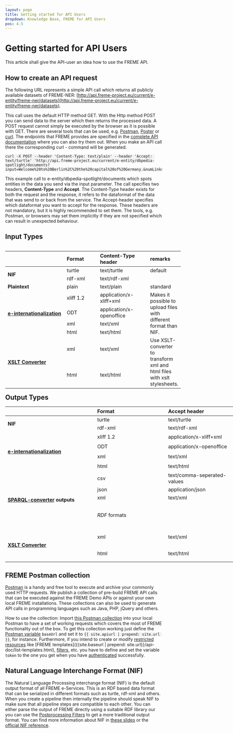 ```yaml
---
layout: page
title: Getting started for API Users
dropdown: Knowledge Base, FREME for API Users
pos: 4.5
---
```


# Getting started for API Users

This article shall give the API-user an idea how to use the FREME API.

##  How to create an API request

The following URL represents a simple API call which returns all publicly available datasets of FREME-NER:
[http://api.freme-project.eu/current/e-entity/freme-ner/datasets](http://api.freme-project.eu/current/e-entity/freme-ner/datasets).


This call uses the default HTTP method GET. With the Http method POST you can send data to the server which then returns the processed data. A POST request cannot simply be executed by the browser as it is possible with GET. There are several tools that can be used, e.g. [Postman](https://www.getpostman.com/), [Poster](https://addons.mozilla.org/de/firefox/addon/poster/) or [curl](https://curl.haxx.se/).
The endpoints that FREME provides are specified in the [complete API documentation](../../api-doc/full.html) where you can also try them out. When you make an API call there the corresponding curl - command will be generated.

```
curl -X POST --header 'Content-Type: text/plain' --header 'Accept: text/turtle' 'http://api.freme-project.eu/current/e-entity/dbpedia-spotlight/documents?input=Welcome%20to%20Berlin%2C%20the%20capital%20of%20Germany.&numLinks=1&language=en&confidence=0.3'
```

This example call to e-entity/dbpedia-spotlight/documents which spots entities in the data you send via the input parameter. The call specifies two headers, **Content-Type** and **Accept**. The Content-Type header exists for both the request and the response, it refers to the dataformat of the data that was send to or back from the service. The Accept-header specifies which dataformat you want to accept for the response. 
These headers are not mandatory, but it is highly recommended to set them. The tools, e.g. Postman, or browsers may set them implicitly if they are not specified which can result in unexpected behaviour.

<html>
<div class="container-fluid main-container">

<style type="text/css">
.main-container {
  max-width: 940px;
  margin-left: auto;
  margin-right: auto;
}
code {
  color: inherit;
  background-color: rgba(0, 0, 0, 0.04);
}
img {
  max-width:100%;
  height: auto;
}
.tabbed-pane {
  padding-top: 12px;
}
button.code-folding-btn:focus {
  outline: none;
}
</style>

<div class="fluid-row" id="header">
</div>

<div id="input-types" class="section level1">
<h2>Input Types</h2>
<table style="width:112%;" align="left">
<colgroup>
<col width="38%"></col>
<col width="26%"></col>
<col width="36%"></col>
<col width="11%"></col>
</colgroup>
<thead>
<tr class="header">
<th align="left"></th>
<th align="left">Format</th>
<th align="left">Content-Type header</th>
<th align="left">remarks</th>
</tr>
</thead>
<tbody>
</tr>
<tr class="even">
<td align="left" rowspan="2"><strong>NIF</strong></td>
<td align="left">turtle</td>
<td align="left">text/turtle</td>
<td align="left">default</td>
</tr>
<tr class="odd">
<td align="left">rdf-xml</td>
<td align="left">text/rdf-xml</td>
<td align="left"></td>
</tr>
<tr class="even">
<td align="left"><strong>Plaintext</strong></td>
<td align="left">plain</td>
<td align="left">text/plain</td>
<td align="left">standard</td>
</tr>
<tr class="even">
<td align="left" rowspan="4"><a href="../freme-for-api-users/eInternationalisation.html"><strong>e-internationalization</strong></a></td>
<td align="left">xliff 1.2</td>
<td align="left">application/x-xliff+xml</td>
 <td align="left" rowspan="4">Makes it possible to upload files with different format than NIF. </td>
</tr>
<tr class="odd">
<td align="left">ODT</td>
<td align="left">application/x-openoffice</td>
</tr>
<tr class="even">
<td align="left">xml</td>
<td align="left">text/xml</td>
</tr>
<tr class="odd">
<td align="left">html</td>
<td align="left">text/html</td>
</tr>
<tr class="even">
<td align="left" rowspan="3"><a href="../freme-for-api-users/xslt-transformation.html"><strong>XSLT Converter</strong></a></td>
<td align="left">xml</td>
<td align="left">text/xml</td>
 <td align="left" rowspan="3">Use XSLT-converter to transform xml and html files with xslt stylesheets.</td>
</tr>
<tr class="odd">
<td align="left">html</td>
<td align="left">text/html</td>
</tr>
</tbody>
</table>


</div>
<div id="output-types" class="section level1">
<h2>Output Types</h2>
<table style="width:178%;">
<colgroup>
<col width="38%"></col>
<col width="33%"></col>
<col width="40%"></col>
<col width="65%"></col>
</colgroup>
<thead>
<tr class="header">
<th align="left"></th>
<th align="left">Format</th>
<th align="left">Accept header</th>
<th align="left">remarks</th>
</tr>
</thead>
<tbody>
<tr class="odd">
<td align="left" rowspan="2"><strong>NIF</strong></td>
<td align="left">turtle</td>
<td align="left">text/turtle</td>
<td align="left">default</td>
</tr>
<tr class="odd">
<td align="left">rdf-xml</td>
<td align="left">text/rdf-xml</td>
<td align="left"></td>
</tr>
<tr class="even">
<td align="left" rowspan="4"><a href="../freme-for-api-users/eInternationalisation.html"><strong>e-internationalization</strong></a></td>
<td align="left">xliff 1.2</td>
<td align="left">application/x-xliff+xml</td>
<td align="left" rowspan="4">For the e-internationalization formats the output type must be the same as the input type.</td>
</tr>
<tr class="even">
<td align="left">ODT</td>
<td align="left">application/x-openoffice</td>
</tr>
<tr class="odd">
<td align="left">xml</td>
<td align="left">text/xml</td>
</tr>
<tr class="even">
<td align="left">html</td>
<td align="left">text/html</td>
</tr>
<tr class="odd">
<td align="left" rowspan="4" ><strong><a href="../freme-for-api-users/filtering.html">SPARQL-converter</a> outputs</strong></td>
<td align="left">csv</td>
<td align="left">text/comma-seperated-values</td>
<td align="left">default</td>
</tr>
<tr class="even">
<td align="left">json</td>
<td align="left">application/json</td>
<td align="left"></td>
</tr>
<tr class="odd">
<td align="left">xml</td>
<td align="left">text/xml</td>
<td align="left"></td>
</tr>
<tr class="even">
<td align="left"><em>RDF</em> formats</td>
<td align="left"></td>
<td align="left" >Must be accepted by FREME enrichment services.</td>
</tr>
  <tr class="even">
<td align="left" rowspan="3"><a href="../freme-for-api-users/xslt-transformation.html"><strong>XSLT Converter</strong></a></td>
<td align="left">xml</td>
<td align="left">text/xml</td>
 <td align="left" rowspan="3">Use XSLT-converter to transform xml and html files with xslt stylesheets.</td>
</tr>
<tr class="odd">
<td align="left">html</td>
<td align="left">text/html</td>
</tr>
</tbody>
</table>
</div>




</div>

<script>
// add bootstrap table styles to pandoc tables
$(document).ready(function () {
  $('tr.header').parent('thead').parent('table').addClass('table table-condensed');
});
</script>
</html>

## FREME Postman collection

[Postman](https://www.getpostman.com/) is a handy and free tool to execute and archive your commonly used HTTP requests. We publish a collection of pre-build FREME API calls that can be executed against the FREME Demo APIs or against your own local FREME installations. These collections can also be used to generate API calls in programming languages such as Java, PHP, jQuery and others.

How to use the collection: Import [this Postman collection](../../resources/postman/FREME.postman_collection.json) into your local Postman to have a set of working requests which covers the most of FREME functionality out of the box. To get this collection working just define the [Postman variable](https://www.getpostman.com/docs/environments) `baseUrl` and set it to `{{ site.apiurl | prepend: site.url }}`, for instance. Furthermore, if you intend to create or modify [restricted resources](../freme-for-api-users/authentication.html#restricted-resources) like [FREME templates]({{site.baseurl | prepend: site.url}}/api-doc/list-templates.html), [filters](../freme-for-api-users/filtering.html), etc. you have to define and set the variable `token` to the one you get when you have [authenticated](../freme-for-api-users/authentication.html#how-to-authenticate) successfully. 

## Natural Language Interchange Format (NIF)

The Natural Language Processing interchange format (NIF) is the default output format of all FREME e-Services. This is an RDF based data format that can be serialized in different formats such as turtle, rdf-xml and others. When you create a pipeline then internally the pipeline should speak NIF to make sure that all pipeline steps are compatible to each other. You can either parse the output of FREME directly using a suitable
RDF library our you can use the [Postprocessing Filters](../freme-for-api-users/filtering.html) to get a more traditional output format. You can find more information about NIF in [these slides](http://de.slideshare.net/m1ci/nif-tutorial) or the [official NIF reference](http://persistence.uni-leipzig.org/nlp2rdf/specification/api.html).
